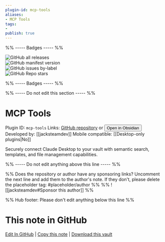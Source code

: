 ```yaml
---
plugin-id: mcp-tools
aliases:
- MCP Tools
tags: 
- 
publish: true
---
```


%% ----- Badges ----- %%

![GitHub all releases](https://img.shields.io/github/downloads/jacksteamdev/obsidian-mcp-tools/total?color=573E7A&logo=github&style=for-the-badge)   
![GitHub manifest version](https://img.shields.io/github/manifest-json/v/jacksteamdev/obsidian-mcp-tools?color=573E7A&logo=github&style=for-the-badge)   
![GitHub issues by-label](https://img.shields.io/github/issues/jacksteamdev/obsidian-mcp-tools/help%20wanted?color=573E7A&logo=github&style=for-the-badge)   
![GitHub Repo stars](https://img.shields.io/github/stars/jacksteamdev/obsidian-mcp-tools?color=573E7A&logo=github&style=for-the-badge)

%% ----- Badges ----- %%

%% ----- Do not edit this section ----- %%

# MCP Tools

Plugin ID: `mcp-tools`
Links: [GitHub repository](https://github.com/jacksteamdev/obsidian-mcp-tools) or [<button id=HH>Open in Obsidian</button>](obsidian://show-plugin?id=mcp-tools)
Developed by: [[jacksteamdev]]
Mobile compatible: [[Desktop-only plugins|No]]

Securely connect Claude Desktop to your vault with semantic search, templates, and file management capabilities.

%% ----- Do not edit anything above this line ----- %% 

%% Does the repository or author have any sponsoring links? Uncomment the next line and add them to the author's note. If they don't, please delete the placeholder tag: #placeholder/author %%
%% ![[jacksteamdev#Sponsor this author]] %%

%% Hub footer: Please don't edit anything below this line %%

# This note in GitHub

<span class="git-footer">[Edit In GitHub](https://github.dev/obsidian-community/obsidian-hub/blob/main/02%20-%20Community%20Expansions/02.05%20All%20Community%20Expansions/Plugins/mcp-tools.md "git-hub-edit-note") | [Copy this note](https://raw.githubusercontent.com/obsidian-community/obsidian-hub/main/02%20-%20Community%20Expansions/02.05%20All%20Community%20Expansions/Plugins/mcp-tools.md "git-hub-copy-note") | [Download this vault](https://github.com/obsidian-community/obsidian-hub/archive/refs/heads/main.zip "git-hub-download-vault") </span>
